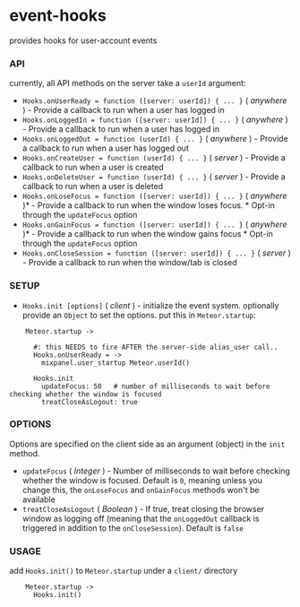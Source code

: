 event-hooks
===========

provides hooks for user-account events


### API

currently, all API methods on the server take a `userId` argument:

 * `Hooks.onUserReady = function ([server: userId]) { ... }` ( _anywhere_ ) - Provide a callback to run when a user has logged in
 * `Hooks.onLoggedIn = function ([server: userId]) { ... }` ( _anywhere_ ) - Provide a callback to run when a user has logged in
 * `Hooks.onLoggedOut = function (userId) { ... }` ( _anywhere_ ) - Provide a callback to run when a user has logged out
 * `Hooks.onCreateUser = function (userId) { ... }` ( _server_ ) - Provide a callback to run when a user is created
 * `Hooks.onDeleteUser = function (userId) { ... }` ( _server_ ) - Provide a callback to run when a user is deleted
 * `Hooks.onLoseFocus = function ([server: userId]) { ... }` ( _anywhere_ )* - Provide a callback to run when the window loses focus. * Opt-in through the `updateFocus` option
 * `Hooks.onGainFocus = function ([server: userId]) { ... }` ( _anywhere_ )* - Provide a callback to run when the window gains focus * Opt-in through the `updateFocus` option
 * `Hooks.onCloseSession = function ([server: userId]) { ... }` ( _server_ ) - Provide a callback to run when the window/tab is closed


### SETUP

 * `Hooks.init [options]` ( _client_ ) - initialize the event system. optionally provide an `Object` to set the options. put this in `Meteor.startup`:

```
    Meteor.startup ->

      #: this NEEDS to fire AFTER the server-side alias_user call..
      Hooks.onUserReady = ->
        mixpanel.user_startup Meteor.userId()

      Hooks.init
        updateFocus: 50   # number of milliseconds to wait before checking whether the window is focused
        treatCloseAsLogout: true
```


### OPTIONS

Options are specified on the client side as an argument (object) in the `init` method.

 * `updateFocus` ( _Integer_ ) - Number of milliseconds to wait before checking whether the window is focused. Default is `0`, meaning unless you change this, the `onLoseFocus` and `onGainFocus` methods won't be available
 * `treatCloseAsLogout` ( _Boolean_ ) - If true, treat closing the browser window as logging off (meaning that the `onLoggedOut` callback is triggered in addition to the `onCloseSession`). Default is `false`


### USAGE

add `Hooks.init()` to `Meteor.startup` under a `client/` directory


```
    Meteor.startup ->
      Hooks.init()
```
